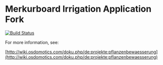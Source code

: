 Merkurboard Irrigation Application Fork
=======================================

[![Build Status](https://secure.travis-ci.org/contiki-os/contiki.png)](http://travis-ci.org/contiki-os/contiki)

For more information, see:

[http://wiki.osdomotics.com/doku.php/de:projekte:pflanzenbewaesserung](http://wiki.osdomotics.com/doku.php/de:projekte:pflanzenbewaesserung)
